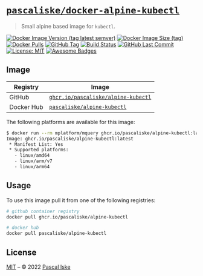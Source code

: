 # [`pascaliske/docker-alpine-kubectl`](https://pascaliske.github.io/docker-alpine-kubectl/)

> Small alpine based image for `kubectl`.

[![Docker Image Version (tag latest semver)](https://img.shields.io/docker/v/pascaliske/alpine-kubectl/latest?style=flat-square)](https://hub.docker.com/r/pascaliske/alpine-kubectl) [![Docker Image Size (tag)](https://img.shields.io/docker/image-size/pascaliske/alpine-kubectl/latest?style=flat-square)](https://hub.docker.com/r/pascaliske/alpine-kubectl) [![Docker Pulls](https://img.shields.io/docker/pulls/pascaliske/alpine-kubectl?style=flat-square)](https://hub.docker.com/r/pascaliske/alpine-kubectl) [![GitHub Tag](https://img.shields.io/github/v/tag/pascaliske/docker-alpine-kubectl?style=flat-square)](https://github.com/pascaliske/docker-alpine-kubectl) [![Build Status](https://img.shields.io/github/workflow/status/pascaliske/docker-alpine-kubectl/Image/master?label=build&style=flat-square)](https://github.com/pascaliske/docker-alpine-kubectl/actions) [![GitHub Last Commit](https://img.shields.io/github/last-commit/pascaliske/docker-alpine-kubectl?style=flat-square)](https://github.com/pascaliske/docker-alpine-kubectl) [![License: MIT](https://img.shields.io/badge/License-MIT-blue.svg?style=flat-square)](https://opensource.org/licenses/MIT) [![Awesome Badges](https://img.shields.io/badge/badges-awesome-green.svg?style=flat-square)](https://github.com/Naereen/badges)

## Image

| Registry   | Image                                                                                                                       |
| ---------- | --------------------------------------------------------------------------------------------------------------------------- |
| GitHub     | [`ghcr.io/pascaliske/alpine-kubectl`](https://github.com/pascaliske/docker-cloudflare-dyndns/pkgs/container/alpine-kubectl) |
| Docker Hub | [`pascaliske/alpine-kubectl`](https://hub.docker.com/r/pascaliske/alpine-kubectl)                                           |

The following platforms are available for this image:

```bash
$ docker run --rm mplatform/mquery ghcr.io/pascaliske/alpine-kubectl:latest
Image: ghcr.io/pascaliske/alpine-kubectl:latest
 * Manifest List: Yes
 * Supported platforms:
   - linux/amd64
   - linux/arm/v7
   - linux/arm64
```

## Usage

To use this image pull it from one of the following registries:

```bash
# github container registry
docker pull ghcr.io/pascaliske/alpine-kubectl

# docker hub
docker pull pascaliske/alpine-kubectl
```

## License

[MIT](LICENSE.md) – © 2022 [Pascal Iske](https://pascaliske.dev)
